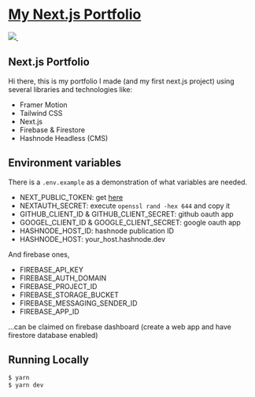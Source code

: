 <p>
  <a href="https://ashishagr.vercel.app">
    <h1>My Next.js Portfolio</h1>
  </a>
</p>

<p>
  <a aria-label="Ashish Agarwal" href="https://ashishagr.vercel.app">
    <img src="https://img.shields.io/badge/MADE%20BY%20Ashish%20Agarwal-000000.svg?style=for-the-badge&labelColor=000">
  </a>
  <a aria-label="License" href="#">
    <img alt="" src="https://img.shields.io/npm/l/next.svg?style=for-the-badge&labelColor=000000">
  </a>
</p>

## Next.js Portfolio

Hi there, this is my portfolio I made (and my first next.js project) using several libraries and technologies like:

- Framer Motion
- Tailwind CSS
- Next.js
- Firebase & Firestore
- Hashnode Headless (CMS)

## Environment variables

There is a `.env.example` as a demonstration of what variables are needed.
- NEXT_PUBLIC_TOKEN: get [here](https://web3forms.com)
- NEXTAUTH_SECRET: execute `openssl rand -hex 644` and copy it
- GITHUB_CLIENT_ID & GITHUB_CLIENT_SECRET: github oauth app
- GOOGEL_CLIENT_ID & GOOGLE_CLIENT_SECRET: google oauth app
- HASHNODE_HOST_ID: hashnode publication ID
- HASHNODE_HOST: your_host.hashnode.dev

And firebase ones,
- FIREBASE_API_KEY
- FIREBASE_AUTH_DOMAIN
- FIREBASE_PROJECT_ID
- FIREBASE_STORAGE_BUCKET
- FIREBASE_MESSAGING_SENDER_ID
- FIREBASE_APP_ID

...can be claimed on firebase dashboard (create a web app and have firestore database enabled)

## Running Locally
```bash
$ yarn
$ yarn dev
```